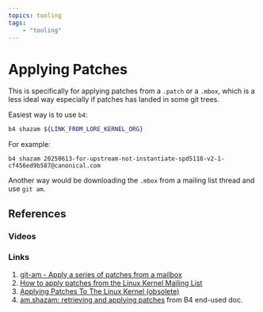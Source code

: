 ```yaml
---
topics: tooling
tags: 
    - "tooling"
---
```


# Applying Patches

This is specifically for applying patches from a `.patch` or a `.mbox`, which is a less ideal way especially if patches has landed in some git trees.

Easiest way is to use `b4`:

```sh
b4 shazam ${LINK_FROM_LORE_KERNEL_ORG}
```

For example:

```
b4 shazam 20250613-for-upstream-not-instantiate-spd5118-v2-1-cf456ed9b587@canonical.com
```

Another way would be downloading the `.mbox` from a mailing list thread and use `git am`.

## References

### Videos

### Links

1. [git-am - Apply a series of patches from a mailbox](https://git-scm.com/docs/git-am)
2. [How to apply patches from the Linux Kernel Mailing List](https://blog.reds.ch/?p=1814)
3. [Applying Patches To The Linux Kernel (obsolete)](https://www.kernel.org/doc/html/latest/process/applying-patches.html)
4. [am,shazam: retrieving and applying patches](https://b4.docs.kernel.org/en/latest/maintainer/am-shazam.html) from B4 end-used doc.